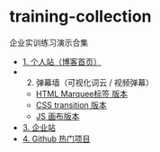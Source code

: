 # training-collection
企业实训练习演示合集


- [1. 个人站（博客首页）](https://aiyoudiao.github.io/training-collection/my-site/index.html)
- 2. 弹幕墙（可视化词云 / 视频弹幕）
  - [HTML Marquee标签 版本](https://aiyoudiao.github.io/training-collection/spring-curtain-wall/html-spring-curtain-wall.html)
  - [CSS transition 版本](https://aiyoudiao.github.io/training-collection/spring-curtain-wall/css-spring-curtain-wall.html)
  - [JS 画布版本](https://aiyoudiao.github.io/training-collection/spring-curtain-wall/js-spring-curtain-wall.html)
- [3. 企业站](https://aiyoudiao.github.io/training-collection/enterprise-site/index.html)
- [4. Github 热门项目](https://aiyoudiao.github.io/training-collection/github-hot-project/index.html)
